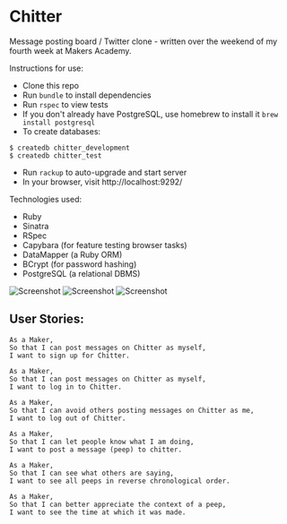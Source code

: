 Chitter
=================

Message posting board / Twitter clone - written over the weekend of my fourth week at Makers Academy.

Instructions for use:
- Clone this repo
- Run ```bundle``` to install dependencies
- Run ```rspec``` to view tests
- If you don't already have PostgreSQL, use homebrew to install it ```brew install postgresql```
- To create databases:
```
$ createdb chitter_development
$ createdb chitter_test
```
- Run ```rackup``` to auto-upgrade and start server
- In your browser, visit http://localhost:9292/


Technologies used:
- Ruby
- Sinatra
- RSpec
- Capybara (for feature testing browser tasks)
- DataMapper (a Ruby ORM)
- BCrypt (for password hashing)
- PostgreSQL (a relational DBMS)



![Screenshot]()
![Screenshot]()
![Screenshot]()



## User Stories:
```
As a Maker,
So that I can post messages on Chitter as myself,
I want to sign up for Chitter.

As a Maker,
So that I can post messages on Chitter as myself,
I want to log in to Chitter.

As a Maker,
So that I can avoid others posting messages on Chitter as me,
I want to log out of Chitter.

As a Maker,
So that I can let people know what I am doing,
I want to post a message (peep) to chitter.

As a Maker,
So that I can see what others are saying,
I want to see all peeps in reverse chronological order.

As a Maker,
So that I can better appreciate the context of a peep,
I want to see the time at which it was made.
```
